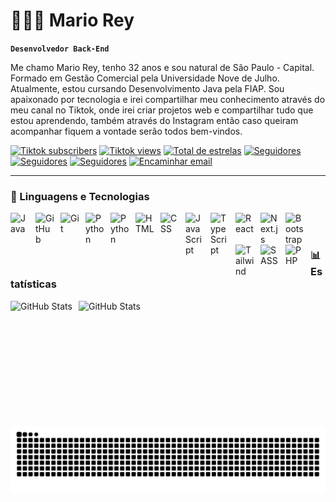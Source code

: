 # 👩🏻‍💻 Mario Rey

**`Desenvolvedor Back-End`**

Me chamo Mario Rey, tenho 32 anos e sou natural de São Paulo - Capital. Formado em Gestão Comercial pela Universidade Nove de Julho. Atualmente, estou cursando Desenvolvimento Java pela FIAP. Sou apaixonado por tecnologia e irei compartilhar meu conhecimento através do meu canal no Tiktok, onde irei criar projetos web e compartilhar tudo que estou aprendendo, também através do Instagram então caso queiram acompanhar fiquem a vontade serão todos bem-vindos.

<p align="left">
    <a href="https://www.tiktok.com/@mariorzl">
        <img
            alt="Tiktok subscribers" 
            title="Me siga Lá" 
            src="https://img.shields.io/badge/TikTok-000000?style=for-the-badge&logo=tiktok&logoColor=white" 
        /></a>
    <a href="https://www.tiktok.com/@mariorzl">
        <img
            alt="Tiktok views" 
            title="Vizualizações no Tiktok" 
            src="https://custom-icon-badges.demolab.com/youtube/channel/views/UCo-gJ8RnTn5akHqHvO55DVA?color=%23E1AD0E&logo=eye&logoColor=white&style=for-the-badge&labelColor=C79600"
        /></a>    
    <a href="https://github.com/mariorzl?tab=repositories&sort=stargazers">
        <img
            alt="Total de estrelas" 
            title="Total de estrelas GitHub" 
            src="https://custom-icon-badges.demolab.com/github/stars/mariorzl?color=55960c&style=for-the-badge&labelColor=488207&logo=star&label=estrelas"
        /></a>
    <a href="https://github.com/mariorzl?tab=followers">
        <img
            alt="Seguidores" 
            title="Me siga no GitHub" 
            src="https://custom-icon-badges.demolab.com/github/followers/mariorzl?color=236ad3&labelColor=1155ba&style=for-the-badge&logo=github&label=Seguidores&logoColor=white"
        /></a>
    <a href="https://instagram.com/mariorzl" target="_blank">
        <img
            alt="Seguidores" 
            title="Me siga no Intagram"
            src="https://img.shields.io/badge/-Instagram-%23E4405F?style=for-the-badge&logo=instagram&logoColor=white" target="_blank"
        /></a>
    <a href="https://www.linkedin.com/in/mariorzl/"target="_blank">
        <img
            alt="Seguidores" 
            title="Me siga no LinkedIn"
            src="https://img.shields.io/badge/-LinkedIn-%230077B5?style=for-the-badge&logo=linkedin&logoColor=white" target="_blank"
        /></a>
    <a href="mailto:mario.rzl@outlook.com"target="_blank">
        <img
            alt="Encaminhar email" 
            title="Contato"
            src="https://img.shields.io/badge/Microsoft_Outlook-0078D4?style=for-the-badge&logo=microsoft-outlook&logoColor=white"
        /></a>
</p>


---

### 🤖 Linguagens e Tecnologias

<img 
    align="left" 
    alt="Java"
    title="Java" 
    width="30px" 
    style="padding-right: 10px;"
    src="https://cdn.jsdelivr.net/gh/devicons/devicon@latest/icons/java/java-original.svg" 
/>
<img 
    align="left" 
    alt="GitHub"
    title="GitHub" 
    width="30px" 
    style="padding-right: 10px;"
    src="https://cdn.jsdelivr.net/gh/devicons/devicon@latest/icons/github/github-original.svg" 
/>
<img 
    align="left" 
    alt="Git" 
    title="Git"
    width="30px" 
    style="padding-right: 10px;" 
    src="https://cdn.jsdelivr.net/gh/devicons/devicon@latest/icons/git/git-original.svg" 
/>
<img 
    align="left" 
    alt="Python" 
    title="Python"
    width="30px" 
    style="padding-right: 10px;" 
    src="https://cdn.jsdelivr.net/gh/devicons/devicon@latest/icons/spring/spring-original.svg"
/>
<img 
    align="left" 
    alt="Python" 
    title="Python"
    width="30px" 
    style="padding-right: 10px;" 
    src="https://cdn.jsdelivr.net/gh/devicons/devicon@latest/icons/python/python-original.svg" 
/>
<img 
    align="left" 
    alt="HTML"
    title="HTML" 
    width="30px" 
    style="padding-right: 10px;" 
    src="https://cdn.jsdelivr.net/gh/devicons/devicon@latest/icons/html5/html5-original.svg" 
/>
<img 
    align="left" 
    alt="CSS" 
    title="CSS"
    width="30px" 
    style="padding-right: 10px;" 
    src="https://cdn.jsdelivr.net/gh/devicons/devicon@latest/icons/css3/css3-original.svg" 
/>
<img 
    align="left" 
    alt="JavaScript" 
    title="JavaScript"
    width="30px" 
    style="padding-right: 10px;" 
    src="https://cdn.jsdelivr.net/gh/devicons/devicon@latest/icons/javascript/javascript-original.svg" 
/>
<img 
    align="left" 
    alt="TypeScript"
    title="TypeScript" 
    width="30px" 
    style="padding-right: 10px;" 
    src="https://cdn.jsdelivr.net/gh/devicons/devicon@latest/icons/typescript/typescript-original.svg" 
/>
<img 
    align="left" 
    alt="React"
    title="React" 
    width="30px" 
    style="padding-right: 10px;" 
    src="https://cdn.jsdelivr.net/gh/devicons/devicon@latest/icons/react/react-original.svg" 
/>
<img 
    align="left" 
    alt="Next.js" 
    title="Next.js"
    width="30px" 
    style="padding-right: 10px;" 
    src="https://cdn.jsdelivr.net/gh/devicons/devicon@latest/icons/nextjs/nextjs-original.svg" 
/>
<img 
    align="left" 
    alt="Bootstrap"
    title="Bootstrap" 
    width="30px" 
    style="padding-right: 10px;" 
    src="https://cdn.jsdelivr.net/gh/devicons/devicon@latest/icons/bootstrap/bootstrap-original.svg" 
/>
<img 
    align="left" 
    alt="Tailwind" 
    title="Tailwind"
    width="30px" 
    style="padding-right: 10px;" 
    src="https://cdn.jsdelivr.net/gh/devicons/devicon@latest/icons/tailwindcss/tailwindcss-original.svg" 
/>
<img 
    align="left" 
    alt="SASS" 
    title="SASS"
    width="30px" 
    style="padding-right: 10px;" 
    src="https://cdn.jsdelivr.net/gh/devicons/devicon@latest/icons/sass/sass-original.svg" 
/>
<img 
    align="left" 
    alt="PHP" 
    title="PHP"
    width="30px" 
    style="padding-right: 10px;" 
    src="https://cdn.jsdelivr.net/gh/devicons/devicon@latest/icons/php/php-original.svg" 
/>


<br/>
<br/>

### 📊 Estatísticas

<p>
  <img 
    align="left" 
    alt="GitHub Stats" 
    height="200" 
    style="padding-right: 10px;" 
    src="https://github-readme-stats.vercel.app/api?username=mariorzl&show_icons=true&theme=tokyonight&include_all_commits=true&locale=pt-br" 
  />

<img 
      align="left" 
      alt="GitHub Stats" 
      height="200" 
      src="https://github-readme-stats.vercel.app/api/top-langs/?username=mariorzl&theme=tokyonight&layout=compact&custom_title=Tecnologias&langs_count=9" 
  />

</p>

<picture align="center">
  <source media="(prefers-color-scheme: dark)" srcset="https://raw.githubusercontent.com/mariorzl/mariorzl/output/github-contribution-grid-snake-dark.svg">
  <source media="(prefers-color-scheme: light)" srcset="https://raw.githubusercontent.com/mariorzl/mariorzl/output/github-contribution-grid-snake-dark.svg">
  <img align="center" alt="github contribution grid snake animation" src="https://raw.githubusercontent.com/mariorzl/mariorzl/output/github-contribution-grid-snake.svg">
</picture>

